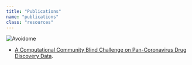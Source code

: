 ```yaml
---
title: "Publications"
name: "publications"
class: "resources"
---
```


![Avoidome](/images/avoidome.png)

* [A Computational Community Blind Challenge on Pan-Coronavirus Drug Discovery Data](https://chemrxiv.org/engage/chemrxiv/article-details/6878bef4fc5f0acb52a813f5).
  

